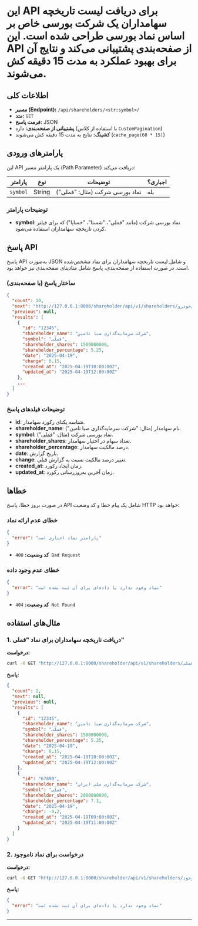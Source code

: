 
# این API برای دریافت لیست تاریخچه سهامداران یک شرکت بورسی خاص بر اساس نماد بورسی طراحی شده است. این API از صفحه‌بندی پشتیبانی می‌کند و نتایج آن برای بهبود عملکرد به مدت 15 دقیقه کش می‌شوند.

## اطلاعات کلی
- **مسیر (Endpoint):** `/api/shareholders/<str:symbol>/`
- **متد:** `GET`
- **فرمت پاسخ:** JSON
- **پشتیبانی از صفحه‌بندی:** دارد (با استفاده از کلاس `CustomPagination`)
- **کشینگ:** نتایج به مدت 15 دقیقه کش می‌شوند (`cache_page(60 * 15)`)

## پارامترهای ورودی
این API یک پارامتر مسیر (Path Parameter) دریافت می‌کند:

| پارامتر   | نوع    | توضیحات                           | اجباری؟ |
|-----------|--------|-----------------------------------|----------|
| `symbol`  | String | نماد بورسی شرکت (مثال: "فملی")  | بله      |

### توضیحات پارامتر
- **symbol**: نماد بورسی شرکت (مانند "فملی"، "شستا"، "خساپا") که برای فیلتر کردن تاریخچه سهامداران استفاده می‌شود.

## پاسخ API
پاسخ API به‌صورت JSON و شامل لیست تاریخچه سهامداران برای نماد مشخص‌شده است. در صورت استفاده از صفحه‌بندی، پاسخ شامل متادیتای صفحه‌بندی نیز خواهد بود.

### ساختار پاسخ (با صفحه‌بندی)
```json
{
  "count": 10,
  "next": "http://127.0.0.1:8000/shareholder/api/v1/shareholders/خودرو/?page=2",
  "previous": null,
  "results": [
    {
      "id": "12345",
      "shareholder_name": "شرکت سرمایه‌گذاری صبا تامین",
      "symbol": "فملی",
      "shareholder_shares": 1500000000,
      "shareholder_percentage": 5.25,
      "date": "2025-04-19",
      "change": 0.15,
      "created_at": "2025-04-19T10:00:00Z",
      "updated_at": "2025-04-19T12:00:00Z"
    },
    ...
  ]
}
```

### توضیحات فیلدهای پاسخ
- **id**: شناسه یکتای رکورد سهامدار.
- **shareholder_name**: نام سهامدار (مثال: "شرکت سرمایه‌گذاری صبا تامین").
- **symbol**: نماد بورسی شرکت (مثال: "فملی").
- **shareholder_shares**: تعداد سهام در اختیار سهامدار.
- **shareholder_percentage**: درصد مالکیت سهامدار.
- **date**: تاریخ گزارش.
- **change**: تغییر درصد مالکیت نسبت به گزارش قبلی.
- **created_at**: زمان ایجاد رکورد.
- **updated_at**: زمان آخرین به‌روزرسانی رکورد.

## خطاها
در صورت بروز خطا، پاسخ API شامل یک پیام خطا و کد وضعیت HTTP خواهد بود:

### خطای عدم ارائه نماد
```json
{
  "error": "پارامتر نماد اجباری است"
}
```
- **کد وضعیت:** `400 Bad Request`

### خطای عدم وجود داده
```json
{
  "error": "نماد وجود ندارد یا داده‌ای برای آن ثبت نشده است"
}
```
- **کد وضعیت:** `404 Not Found`

## مثال‌های استفاده
### 1. دریافت تاریخچه سهامداران برای نماد "فملی"
**درخواست:**
```bash
curl -X GET "http://127.0.0.1:8000/shareholder/api/v1/shareholders/فملی/"
```

**پاسخ:**
```json
{
  "count": 2,
  "next": null,
  "previous": null,
  "results": [
    {
      "id": "12345",
      "shareholder_name": "شرکت سرمایه‌گذاری صبا تامین",
      "symbol": "فملی",
      "shareholder_shares": 1500000000,
      "shareholder_percentage": 5.25,
      "date": "2025-04-19",
      "change": 0.15,
      "created_at": "2025-04-19T10:00:00Z",
      "updated_at": "2025-04-19T12:00:00Z"
    },
    {
      "id": "67890",
      "shareholder_name": "شرکت سرمایه‌گذاری ملی ایران",
      "symbol": "فملی",
      "shareholder_shares": 2000000000,
      "shareholder_percentage": 7.1,
      "date": "2025-04-19",
      "change": -0.2,
      "created_at": "2025-04-19T09:00:00Z",
      "updated_at": "2025-04-19T11:00:00Z"
    }
  ]
}
```

### 2. درخواست برای نماد ناموجود
**درخواست:**
```bash
curl -X GET "http://127.0.0.1:8000/shareholder/api/v1/shareholders/ناموجود/"
```

**پاسخ:**
```json
{
  "error": "نماد وجود ندارد یا داده‌ای برای آن ثبت نشده است"
}
```
_______________________________________________________
